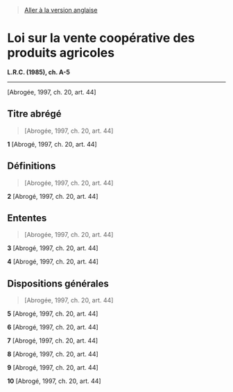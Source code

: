 > [Aller à la version anglaise](/en/Acts/Revised%20Statutes%20of%20Canada/A/A-5.md)

# Loi sur la vente coopérative des produits agricoles

**L.R.C. (1985), ch. A-5**


----------


[Abrogée, 1997, ch. 20, art. 44]



## Titre abrégé
> [Abrogée, 1997, ch. 20, art. 44]



**1** [Abrogé, 1997, ch. 20, art. 44]




## Définitions
> [Abrogée, 1997, ch. 20, art. 44]



**2** [Abrogé, 1997, ch. 20, art. 44]




## Ententes
> [Abrogée, 1997, ch. 20, art. 44]



**3** [Abrogé, 1997, ch. 20, art. 44]



**4** [Abrogé, 1997, ch. 20, art. 44]




## Dispositions générales
> [Abrogée, 1997, ch. 20, art. 44]



**5** [Abrogé, 1997, ch. 20, art. 44]



**6** [Abrogé, 1997, ch. 20, art. 44]



**7** [Abrogé, 1997, ch. 20, art. 44]



**8** [Abrogé, 1997, ch. 20, art. 44]



**9** [Abrogé, 1997, ch. 20, art. 44]



**10** [Abrogé, 1997, ch. 20, art. 44]


